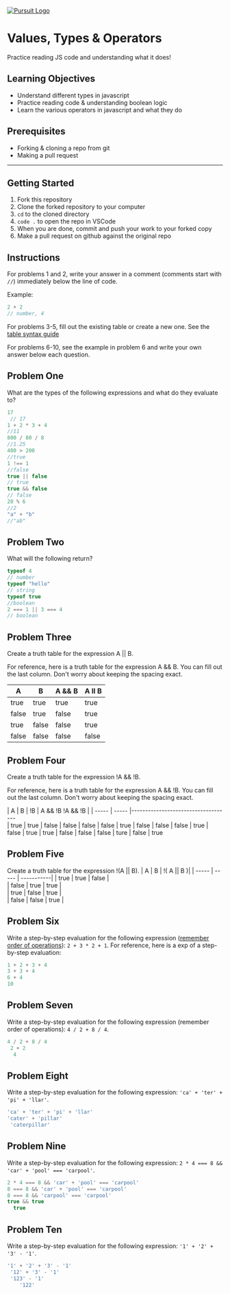 [![Pursuit Logo](https://avatars1.githubusercontent.com/u/5825944?s=200&v=4)](https://pursuit.org)

# Values, Types & Operators

Practice reading JS code and understanding what it does!

## Learning Objectives

- Understand different types in javascript
- Practice reading code & understanding boolean logic
- Learn the various operators in javascript and what they do

## Prerequisites

- Forking & cloning a repo from git
- Making a pull request

---

## Getting Started

1. Fork this repository
1. Clone the forked repository to your computer
1. `cd` to the cloned directory
1. `code .` to open the repo in VSCode
1. When you are done, commit and push your work to your forked copy
1. Make a pull request on github against the original repo

## Instructions

For problems 1 and 2, write your answer in a comment (comments start with `//`) immediately below the line of code.

Example:

```js
2 + 2
// number, 4
```

For problems 3-5, fill out the existing table or create a new one. See the [table syntax guide](https://www.markdownguide.org/extended-syntax#tables)

For problems 6-10, see the example in problem 6 and write your own answer below each question.



## Problem One

What are the types of the following expressions and what do they evaluate to?

```js
17
 // 17
1 + 2 * 3 + 4
//11
800 / 80 / 8
//1.25
400 > 200
//true
1 !== 1
//false
true || false
// true 
true && false
// false
20 % 6
//2
"a" + "b"
//"ab"
```


## Problem Two

What will the following return?

```js
typeof 4
// number
typeof "hello"
// string
typeof true
//boolean
2 === 1 || 3 === 4
// boolean
```

## Problem Three

Create a truth table for the expression A || B.

For reference, here is a truth table for the expression A && B. You can fill out the last column. Don't worry about keeping the spacing exact.

| A     | B     | A && B |  A ll B   |
| ----- | ----- | ------ | ---------- |
| true  | true  | true   | true     |
| false | true  | false  | true     |
| true  | false | false  | true     |
| false | false | false  | false     |

## Problem Four

Create a truth table for the expression !A && !B.

For reference, here is a truth table for the expression A && !B. You can fill out the last column. Don't worry about keeping the spacing exact.

| A     | B     | !B      |  A && !B      !A && !B  |
| ----- | ----- |------------------------------------   
| true  | true  |  false  |  false      | false
| false | true  |  false  |  false      | false
| true  | false |  true   |   true      | false 
| false | false |  ture   |  false      | true

## Problem Five

Create a truth table for the expression !(A || B).
| A     | B     | !( A || B )| 
| ----- | ----- | -----------|
| true  | true  |  false     |         
| false | true  |  true      |         
| true  | false |  true      |          
| false | false |  true      |          



## Problem Six

Write a step-by-step evaluation for the following expression ([remember order of operations](https://www.mathsisfun.com/operation-order-pemdas.html)): `2 + 3 * 2 + 1`.
For reference, here is a exp of a step-by-step evaluation:

```js
1 + 2 + 3 + 4
3 + 3 + 4
6 + 4
10
```

## Problem Seven

Write a step-by-step evaluation for the following expression (remember order of operations): `4 / 2 + 8 / 4`.
```js
4 / 2 + 8 / 4
 2 + 2
  4
```

## Problem Eight

Write a step-by-step evaluation for the following expression: `'ca' + 'ter' + 'pi' + 'llar'`.
```js
'ca' + 'ter' + 'pi' + 'llar'
'cater' + 'pillar'
 'caterpillar'
```
## Problem Nine

Write a step-by-step evaluation for the following expression: `2 * 4 === 8 && 'car' + 'pool' === 'carpool'`.
```js
2 * 4 === 8 && 'car' + 'pool' === 'carpool'
8 === 8 && 'car' + 'pool' === 'carpool'
8 === 8 && 'carpool' === 'carpool'
true && true
  true
```
## Problem Ten

Write a step-by-step evaluation for the following expression: `'1' + '2' + '3' - '1'`.
```js
'1' + '2' + '3' - '1'
 '12' + '3' - '1'
 '123' - '1'
    '122'
```